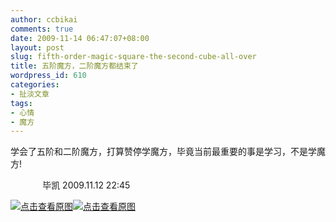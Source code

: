 ```yaml
---
author: ccbikai
comments: true
date: 2009-11-14 06:47:07+08:00
layout: post
slug: fifth-order-magic-square-the-second-cube-all-over
title: 五阶魔方，二阶魔方都结束了
wordpress_id: 610
categories:
- 扯淡文章
tags:
- 心情
- 魔方
---
```




学会了五阶和二阶魔方，打算赞停学魔方，毕竟当前最重要的事是学习，不是学魔方!


             毕凯
2009.11.12 22:45







[![点击查看原图](http://ww4.sinaimg.cn/large/bfadf3bejw1e4a3aefupsj209p07wmxi.jpg)](http://ww4.sinaimg.cn/large/bfadf3bejw1e4a3aefupsj209p07wmxi.jpg)[![点击查看原图](http://ww2.sinaimg.cn/large/a74ecc4cjw1e4a3awwvtmj20ji0lc41k.jpg)](http://ww2.sinaimg.cn/large/a74ecc4cjw1e4a3awwvtmj20ji0lc41k.jpg)




